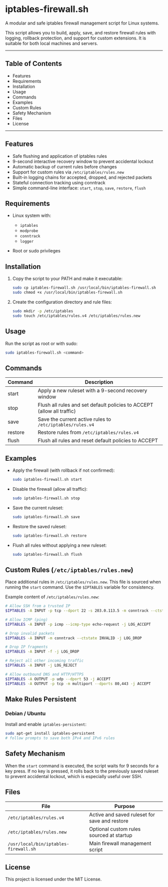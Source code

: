 # iptables-firewall.sh

A modular and safe iptables firewall management script for Linux systems.

This script allows you to build, apply, save, and restore firewall rules with logging, rollback protection, and support for custom extensions. It is suitable for both local machines and servers.

---

## Table of Contents

* Features
* Requirements
* Installation
* Usage
* Commands
* Examples
* Custom Rules
* Safety Mechanism
* Files
* License

---

## Features

* Safe flushing and application of iptables rules
* 9-second interactive recovery window to prevent accidental lockout
* Automatic backup of current rules before changes
* Support for custom rules via `/etc/iptables/rules.new`
* Built-in logging chains for accepted, dropped, and rejected packets
* Stateful connection tracking using conntrack
* Simple command-line interface: `start`, `stop`, `save`, `restore`, `flush`

## Requirements

* Linux system with:

  * `iptables`
  * `modprobe`
  * `conntrack`
  * `logger`
* Root or sudo privileges

## Installation

1. Copy the script to your PATH and make it executable:

   ```bash
   sudo cp iptables-firewall.sh /usr/local/bin/iptables-firewall.sh
   sudo chmod +x /usr/local/bin/iptables-firewall.sh
   ```
2. Create the configuration directory and rule files:

   ```bash
   sudo mkdir -p /etc/iptables
   sudo touch /etc/iptables/rules.v4 /etc/iptables/rules.new
   ```

## Usage

Run the script as root or with sudo:

```bash
sudo iptables-firewall.sh <command>
```

## Commands

| Command | Description                                                            |
| ------- | ---------------------------------------------------------------------- |
| start   | Apply a new ruleset with a 9-second recovery window                    |
| stop    | Flush all rules and set default policies to ACCEPT (allow all traffic) |
| save    | Save the current active rules to `/etc/iptables/rules.v4`              |
| restore | Restore rules from `/etc/iptables/rules.v4`                            |
| flush   | Flush all rules and reset default policies to ACCEPT                   |

## Examples

* Apply the firewall (with rollback if not confirmed):

  ```bash
  sudo iptables-firewall.sh start
  ```
* Disable the firewall (allow all traffic):

  ```bash
  sudo iptables-firewall.sh stop
  ```
* Save the current ruleset:

  ```bash
  sudo iptables-firewall.sh save
  ```
* Restore the saved ruleset:

  ```bash
  sudo iptables-firewall.sh restore
  ```
* Flush all rules without applying a new ruleset:

  ```bash
  sudo iptables-firewall.sh flush
  ```

## Custom Rules (`/etc/iptables/rules.new`)

Place additional rules in `/etc/iptables/rules.new`. This file is sourced when running the `start` command. Use the `$IPTABLES` variable for consistency.

Example content of `/etc/iptables/rules.new`:

```bash
# Allow SSH from a trusted IP
$IPTABLES -A INPUT -p tcp --dport 22 -s 203.0.113.5 -m conntrack --ctstate NEW -j LOG_ACCEPT

# Allow ICMP (ping)
$IPTABLES -A INPUT -p icmp --icmp-type echo-request -j LOG_ACCEPT

# Drop invalid packets
$IPTABLES -A INPUT -m conntrack --ctstate INVALID -j LOG_DROP

# Drop IP fragments
$IPTABLES -A INPUT -f -j LOG_DROP

# Reject all other incoming traffic
$IPTABLES -A INPUT -j LOG_REJECT

# Allow outbound DNS and HTTP/HTTPS
$IPTABLES -A OUTPUT -p udp --dport 53 -j ACCEPT
$IPTABLES -A OUTPUT -p tcp -m multiport --dports 80,443 -j ACCEPT
```
## Make Rules Persistent

### Debian / Ubuntu

Install and enable `iptables-persistent`:

```bash
sudo apt-get install iptables-persistent
# follow prompts to save both IPv4 and IPv6 rules
```

## Safety Mechanism

When the `start` command is executed, the script waits for 9 seconds for a key press. If no key is pressed, it rolls back to the previously saved ruleset to prevent accidental lockout, which is especially useful over SSH.

## Files

| File                                  | Purpose                                       |
| ------------------------------------- | --------------------------------------------- |
| `/etc/iptables/rules.v4`              | Active and saved ruleset for save and restore |
| `/etc/iptables/rules.new`             | Optional custom rules sourced at startup      |
| `/usr/local/bin/iptables-firewall.sh` | Main firewall management script               |

## License

This project is licensed under the MIT License.
